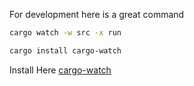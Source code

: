 For development here is a great command

```bash
cargo watch -w src -x run
```

```bash
cargo install cargo-watch
```

Install Here [cargo-watch](https://github.com/watchexec/cargo-watch)
